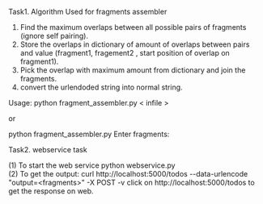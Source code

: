 Task1.
Algorithm Used for fragments assembler
1. Find the maximum overlaps between all possible pairs of fragments (ignore self pairing).
2. Store the overlaps in dictionary of amount of overlaps between pairs and value (fragment1, fragement2 , start position of overlap on fragment1).
3. Pick the overlap with maximum amount from dictionary and join the fragments.
4. convert the urlendoded string into normal string.

Usage: 
python fragment_assembler.py 	&lt; infile	&gt; <br>
 
or
<br>

python fragment_assembler.py
Enter fragments:

Task2. webservice task

(1) To start the web service 
python webservice.py <br>
(2) To get the output:
curl http://localhost:5000/todos --data-urlencode "output=&lt;fragments&gt;" -X POST -v
click on http://localhost:5000/todos to get the response on web.
